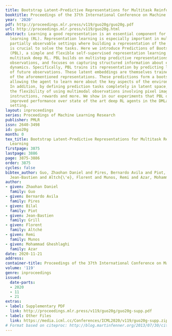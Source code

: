 ```yaml
---
title: Bootstrap Latent-Predictive Representations for Multitask Reinforcement Learning
booktitle: Proceedings of the 37th International Conference on Machine Learning
year: '2020'
pdf: http://proceedings.mlr.press/v119/guo20g/guo20g.pdf
url: http://proceedings.mlr.press/v119/guo20g.html
abstract: Learning a good representation is an essential component for deep reinforcement
  learning (RL). Representation learning is especially important in multitask and
  partially observable settings where building a representation of the unknown environment
  is crucial to solve the tasks. Here we introduce Predictions of Bootstrapped Latents
  (PBL), a simple and flexible self-supervised representation learning algorithm for
  multitask deep RL. PBL builds on multistep predictive representations of future
  observations, and focuses on capturing structured information about environment
  dynamics. Specifically, PBL trains its representation by predicting latent embeddings
  of future observations. These latent embeddings are themselves trained to be predictive
  of the aforementioned representations. These predictions form a bootstrapping effect,
  allowing the agent to learn more about the key aspects of the environment dynamics.
  In addition, by defining prediction tasks completely in latent space, PBL provides
  the flexibility of using multimodal observations involving pixel images, language
  instructions, rewards and more. We show in our experiments that PBL delivers across-the-board
  improved performance over state of the art deep RL agents in the DMLab-30 multitask
  setting.
layout: inproceedings
series: Proceedings of Machine Learning Research
publisher: PMLR
issn: 2640-3498
id: guo20g
month: 0
tex_title: Bootstrap Latent-Predictive Representations for Multitask Reinforcement
  Learning
firstpage: 3875
lastpage: 3886
page: 3875-3886
order: 3875
cycles: false
bibtex_author: Guo, Zhaohan Daniel and Pires, Bernardo Avila and Piot, Bilal and Grill,
  Jean-Bastien and Altch{\'e}, Florent and Munos, Remi and Azar, Mohammad Gheshlaghi
author:
- given: Zhaohan Daniel
  family: Guo
- given: Bernardo Avila
  family: Pires
- given: Bilal
  family: Piot
- given: Jean-Bastien
  family: Grill
- given: Florent
  family: Altché
- given: Remi
  family: Munos
- given: Mohammad Gheshlaghi
  family: Azar
date: 2020-11-21
address: 
container-title: Proceedings of the 37th International Conference on Machine Learning
volume: '119'
genre: inproceedings
issued:
  date-parts:
  - 2020
  - 11
  - 21
extras:
- label: Supplementary PDF
  link: http://proceedings.mlr.press/v119/guo20g/guo20g-supp.pdf
- label: Other Files
  link: https://media.icml.cc/Conferences/ICML2020/v119/guo20g-supp.zip
# Format based on citeproc: http://blog.martinfenner.org/2013/07/30/citeproc-yaml-for-bibliographies/
---
```

